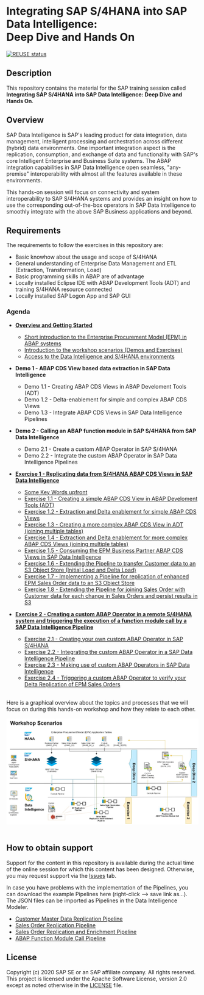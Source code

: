 # Integrating SAP S/4HANA into SAP Data Intelligence:<br>Deep Dive and Hands On

[![REUSE status](https://api.reuse.software/badge/github.com/SAP-samples/teched2020-DAT262)](https://api.reuse.software/info/github.com/SAP-samples/teched2020-DAT262)

## Description

This repository contains the material for the SAP training session called<br>
**Integrating SAP S/4HANA into SAP Data Intelligence: Deep Dive and Hands On**.

## Overview

SAP Data Intelligence is SAP's leading product for data integration, data management, intelligent processing and orchestration across different (hybrid) data environments.
One important integration aspect is the replication, consumption, and exchange of data and functionality with SAP's core Intelligent Enterprise and Business Suite systems. The ABAP integration capabilities in SAP Data Intelligence open seamless, "any-premise" interoperability with almost all the features available in these environments.<br>

This hands-on session will focus on connectivity and system interoperability to SAP S/4HANA systems and provides an insight on how to use the corresponding out-of-the-box operators in SAP Data Intelligence to smoothly integrate with the above SAP Business applications and beyond.


## Requirements

The requirements to follow the exercises in this repository are:
- Basic knowhow about the usage and scope of S/4HANA 
- General understanding of Enterprise Data Management and ETL (Extraction, Transformation, Load)
- Basic programming skills in ABAP are of advantage
- Locally installed Eclipse IDE with ABAP Development Tools (ADT) and training S/4HANA resource connected
- Locally installed SAP Logon App and SAP GUI


### Agenda

- **[Overview and Getting Started](exercises/ex0/)**
     - [Short introduction to the Enterprise Procurement Model (EPM) in ABAP systems](exercises/ex0/README.md#short-introduction-to-the-enterprise-procurement-model-epm-in-sap-s4hana)
     - [Introduction to the workshop scenarios (Demos and Exercises)](exercises/ex0/README.md#exercise-scenarios)
     - [Access to the Data Intelligence and S/4HANA environments](exercises/ex0/README.md#access-to-the-exercises-data-intelligence-environment)

- **Demo 1 - ABAP CDS View based data extraction in SAP Data Intelligence**
    - Demo 1.1 - Creating ABAP CDS Views in ABAP Develoment Tools (ADT)
    - Demo 1.2 - Delta-enablement for simple and complex ABAP CDS Views
    - Demo 1.3 - Integrate ABAP CDS Views in SAP Data Intelligence Pipelines

- **Demo 2 - Calling an ABAP function module in SAP S/4HANA from SAP Data Intelligence**
    - Demo 2.1 - Create a custom ABAP Operator in SAP S/4HANA
    - Demo 2.2 - Integrate the custom ABAP Operator in SAP Data Intelligence Pipelines
    
- **[Exercise 1 - Replicating data from S/4HANA ABAP CDS Views in SAP Data Intelligence](exercises/ex1/)**
    - [Some Key Words upfront ](exercises/ex1/README.md#some-key-words-upfront)
    - [Exercise 1.1 - Creating a simple ABAP CDS View in ABAP Develoment Tools (ADT)](exercises/ex1/README.md#exercise-11---creating-a-simple-abap-cds-view-in-abap-develoment-tools-adt)
    - [Exercise 1.2 - Extraction and Delta enablement for simple ABAP CDS Views](exercises/ex1/README.md#exercise-12---extraction-and-delta-enablement-for-simple-abap-cds-views)
    - [Exercise 1.3 - Creating a more complex ABAP CDS View in ADT (joining multiple tables)](exercises/ex1/README.md#exercise-13---creating-a-more-complex-abap-cds-view-in-adt-joining-multiple-tables)
    - [Exercise 1.4 - Extraction and Delta enablement for more complex ABAP CDS Views (joining multiple tables)](exercises/ex1/README.md#exercise-14---extraction-and-delta-enablement-for-more-complex-abap-cds-views-joining-multiple-tables)
    - [Exercise 1.5 - Consuming the EPM Business Partner ABAP CDS Views in SAP Data Intelligence](exercises/ex1/README.md#exercise-15---consuming-the-epm-business-partner-abap-cds-views-in-sap-data-intelligence)
    - [Exercise 1.6 - Extending the Pipeline to transfer Customer data to an S3 Object Store (Initial Load and Delta Load)](exercises/ex1/README.md#exercise-16---extending-the-pipeline-to-transfer-the-customer-data-into-an-s3-object-store-with-initial-load-and-delta-load-modes)
    - [Exercise 1.7 - Implementing a Pipeline for replication of enhanced EPM Sales Order data to an S3 Object Store](exercises/https://github.com/BM285/DI_ABAP_Integration/blob/main/exercises/ex1/README.md#exercise-17---implementing-a-pipeline-for-delta-transfer-of-enhanced-epm-sales-order-data-from-s4hana-to-an-s3-object-store)
    - [Exercise 1.8 - Extending the Pipeline for joining Sales Order with Customer data for each change in Sales Orders and persist results in S3](exercises/ex1/README.md#exercise-18---extending-the-pipeline-for-joining-sales-order-with-customer-data-for-each-change-in-sales-orders-and-persist-results-in-s3)
    
- **[Exercise 2 - Creating a custom ABAP Operator in a remote S/4HANA system and triggering the execution of a function module call by a SAP Data Intelligence Pipeline](exercises/ex2/)**
    - [Exercise 2.1 - Creating your own custom ABAP Operator in SAP S/4HANA](exercises/ex2/README.md#exercise-21---creating-your-own-custom-abap-operator-in-sap-s4hana)
    - [Exercise 2.2 - Integrating the custom ABAP Operator in a SAP Data Intelligence Pipeline](exercises/ex2/README.md#exercise-22---integrating-the-custom-abap-operator-in-a-sap-data-intelligence-pipeline)
    - [Exercise 2.3 - Making use of custom ABAP Operators in SAP Data Intelligence](exercises/ex2/README.md#exercise-23---making-use-of-custom-abap-operators-in-sap-data-intelligence-for-abap-report-execution)
    - [Exercise 2.4 - Triggering a custom ABAP Operator to verify your Delta Replication of EPM Sales Orders](exercises/ex2/README.md#exercise-24---triggering-a-custom-abap-operator-to-verify-your-delta-replication-of-epm-sales-orders)

<br>Here is a graphical overview about the topics and processes that we will focus on during this hands-on workshop and how they relate to each other.<br><br>
![](DAT262_Workshop_Scenarios.JPG)<br><br>

## How to obtain support

Support for the content in this repository is available during the actual time of the online session for which this content has been designed. Otherwise, you may request support via the [Issues](../../issues) tab.<br>

In case you have problems with the implementation of the Pipelines, you can download the example Pipelines here (right-click --> save link as...). The JSON files can be imported as Pipelines in the Data Intelligence Modeler.
- [Customer Master Data Replication Pipeline](https://github.com/BM285/DI_ABAP_Integration/blob/main/pipelines/teched.TA99.EPM_Customer_Replication_to_S3.json)
- [Sales Order Replication Pipeline](https://github.com/BM285/DI_ABAP_Integration/blob/main/pipelines/teched.TA99.EPM_SalesOrder_Replication_to_S3.json)
- [Sales Order Replication and Enrichment Pipeline](https://github.com/BM285/DI_ABAP_Integration/blob/main/pipelines/teched.TA99.EPM_SalesOrder_Replication_Enrich_to_S3.json)
- [ABAP Function Module Call Pipeline](https://github.com/BM285/DI_ABAP_Integration/blob/main/pipelines/teched.TA99.EPM_FM_Call_SO_Generator.json)

## License
Copyright (c) 2020 SAP SE or an SAP affiliate company. All rights reserved. This project is licensed under the Apache Software License, version 2.0 except as noted otherwise in the [LICENSE](LICENSES/Apache-2.0.txt) file.
